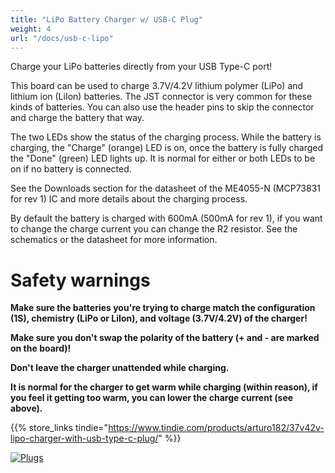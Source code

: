 ```yaml
---
title: "LiPo Battery Charger w/ USB-C Plug"
weight: 4
url: "/docs/usb-c-lipo"
---
```


Charge your LiPo batteries directly from your USB Type-C port!

This board can be used to charge 3.7V/4.2V lithium polymer (LiPo) and lithium ion (LiIon) batteries. The JST connector is very common for these kinds of batteries. You can also use the header pins to skip the connector and charge the battery that way.

The two LEDs show the status of the charging process. While the battery is charging, the "Charge" (orange) LED is on, once the battery is fully charged the "Done" (green) LED lights up. It is normal for either or both LEDs to be on if no battery is connected.

See the Downloads section for the datasheet of the ME4055-N (MCP73831 for rev 1) IC and more details about the charging process.

By default the battery is charged with 600mA (500mA for rev 1), if you want to change the charge current you can change the R2 resistor. See the schematics or the datasheet for more information.

# Safety warnings

**Make sure the batteries you're trying to charge match the configuration (1S), chemistry (LiPo or LiIon), and voltage (3.7V/4.2V) of the charger!**

**Make sure you don't swap the polarity of the battery (+ and - are marked on the board)!**

**Don't leave the charger unattended while charging.**

**It is normal for the charger to get warm while charging (within reason), if you feel it getting too warm, you can lower the charge current (see above).**

{{% store_links tindie="https://www.tindie.com/products/arturo182/37v42v-lipo-charger-with-usb-type-c-plug/" %}}

<div class="text-center">

[![Plugs](/docs/usb-c-lipo/perspective.jpg)](/docs/usb-c-lipo/perspective.jpg)

</div>
